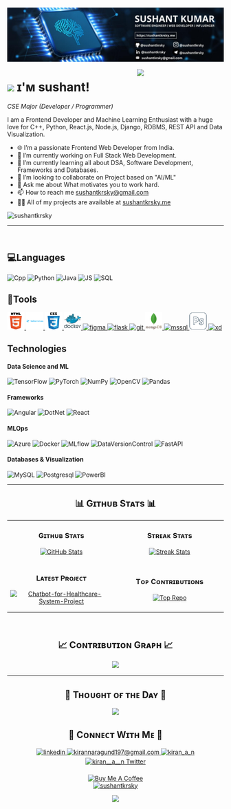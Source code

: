 <!--Banner-->
![sushantkrsky Banner Image](./banner.jpg)

<!--Night Owl image-->
<div>
  <img align="right" width="40%" src="https://owlbertsio-resized.s3.amazonaws.com/Popper.psd.full.png">
</div>

<!--Header Name-->
# <img src="https://emojis.slackmojis.com/emojis/images/1531849430/4246/blob-sunglasses.gif?1531849430" width="30"/> ɪ'ᴍ sushant! 
*CSE Major (Developer / Programmer)*
<br />


<!--Start Intro-->               
<p align="left">I am a Frontend Developer and Machine Learning Enthusiast with a huge love for C++, Python, React.js, Node.js, Django, RDBMS, REST API and Data Visualization. </p>


- 🌐 I’m a passionate Frontend Web Developer from India.
- 🔭 I’m currently working on Full Stack Web Development.
- 🌱 I’m currently learning all about DSA, Software Development, Frameworks and Databases.
- 👯 I’m looking to collaborate on Project based on "AI/ML"
- 💬 Ask me about What motivates you to work hard.
- 📫 How to reach me sushantkrsky@gmail.com
- 👨‍💻 All of my projects are available at [sushantkrsky.me](sushantkrsky.me)


<!--Profile Count Badge-->
<p align="left">
<img src="https://komarev.com/ghpvc/?username=sushantkrsky&label=Profile%20views&color=0e75b6&style=for-the-badge&logo=star" alt="sushantkrsky" style="padding-right:20px;" />
</p>

---
<br />



## 💻Languages
<p>
    </a>

  <a target="_blank">
        <img alt="Cpp" src="https://img.shields.io/badge/C++-%2312100E.svg?&logo=cplusplus&style=for-the-badge&logoColor=00599C"/>
    </a>

  <a target="_blank">
        <img alt="Python" src="https://img.shields.io/badge/Python-%2312100E.svg?logo=python&style=for-the-badge&logoColor=blue"/>
    </a>
  <a target="_blank">
        <img alt="Java" src="https://img.shields.io/badge/Java-%2312100E.svg?logo=java&logoColor=blue&style=for-the-badge"/>
    </a>  
  <a target="_blank">
        <img alt="JS" src="https://img.shields.io/badge/Javascript-%2312100E.svg?logo=javascript&style=for-the-badge&logoColor=yellow"/>
    </a>
 
  <a target="_blank">
        <img alt="SQL" src="https://img.shields.io/badge/SQL-%2312100E.svg?style=for-the-badge&logo=mysql&logoColor=white"/>
    </a>
    
</p>

## 🤖Tools

<p align="left"> 
 <a href="https://www.w3.org/html/" target="_blank" rel="noreferrer"> <img src="https://raw.githubusercontent.com/devicons/devicon/master/icons/html5/html5-original-wordmark.svg" alt="html5" width="40" height="40"/> </a> <a href="https://tailwindcss.com/" target="_blank" rel="noreferrer"> <img src="https://raw.githubusercontent.com/devicons/devicon/master/icons/tailwindcss/tailwindcss-plain-wordmark.svg" alt="tailwindcss" width="40" height="40"/> </a> <a href="https://www.w3schools.com/css/" target="_blank" rel="noreferrer"> <img src="https://raw.githubusercontent.com/devicons/devicon/master/icons/css3/css3-original-wordmark.svg" alt="css3" width="40" height="40"/> </a> <a href="https://www.docker.com/" target="_blank" rel="noreferrer"> <img src="https://raw.githubusercontent.com/devicons/devicon/master/icons/docker/docker-original-wordmark.svg" alt="docker" width="40" height="40"/> </a> <a href="https://www.figma.com/" target="_blank" rel="noreferrer"> <img src="https://www.vectorlogo.zone/logos/figma/figma-icon.svg" alt="figma" width="40" height="40"/> </a> <a href="https://flask.palletsprojects.com/" target="_blank" rel="noreferrer"> <img src="https://www.vectorlogo.zone/logos/pocoo_flask/pocoo_flask-icon.svg" alt="flask" width="40" height="40"/> </a> <a href="https://git-scm.com/" target="_blank" rel="noreferrer"> <img src="https://www.vectorlogo.zone/logos/git-scm/git-scm-icon.svg" alt="git" width="40" height="40"/> </a> <a href="https://www.mongodb.com/" target="_blank" rel="noreferrer"> <img src="https://raw.githubusercontent.com/devicons/devicon/master/icons/mongodb/mongodb-original-wordmark.svg" alt="mongodb" width="40" height="40"/> </a> <a href="https://www.microsoft.com/en-us/sql-server" target="_blank" rel="noreferrer"> <img src="https://www.svgrepo.com/show/303229/microsoft-sql-server-logo.svg" alt="mssql" width="40" height="40"/> </a>  <a href="https://www.photoshop.com/en" target="_blank" rel="noreferrer"> <img src="https://raw.githubusercontent.com/devicons/devicon/master/icons/photoshop/photoshop-line.svg" alt="photoshop" width="40" height="40"/> </a> <a href="https://www.adobe.com/products/xd.html" target="_blank" rel="noreferrer"> <img src="https://cdn.worldvectorlogo.com/logos/adobe-xd.svg" alt="xd" width="40" height="40"/> </a> </p>


## Technologies

#### Data Science and ML

![TensorFlow](https://img.shields.io/badge/-TensorFlow-%2312100E.svg?&logo=TensorFlow&style=for-the-badge)
![PyTorch](https://img.shields.io/badge/-PyTorch-%2312100E.svg?&logo=PyTorch&style=for-the-badge)
![NumPy](https://img.shields.io/badge/NumPy-%2312100E.svg?style=for-the-badge&logo=NumPy&logoColor=0c6678)
![OpenCV](https://img.shields.io/badge/OpenCV-%2312100E.svg?style=for-the-badge&logo=OpenCV&logoColor=5c7ce8)
![Pandas](https://img.shields.io/badge/Pandas-%2312100E.svg?style=for-the-badge&logo=pandas&logoColor=white)

#### Frameworks

![Angular](https://img.shields.io/badge/-Angular-%2312100E.svg?&logo=Angular&style=for-the-badge&logoColor=E23237)
![DotNet](https://img.shields.io/badge/.NET_Framework-%2312100E.svg?style=for-the-badge&logo=Dotnet&logoColor=512BD4)
![React](https://img.shields.io/badge/React-%2312100E.svg?&logo=react&style=for-the-badge&logoColor=00599C)

#### MLOps

![Azure](https://img.shields.io/badge/Azure-%2312100E?style=for-the-badge&logo=azuredevops&logoColor=0078D7)
![Docker](https://img.shields.io/badge/-Docker-%2312100E.svg?&logo=Docker&style=for-the-badge)
![MLflow](https://img.shields.io/badge/MLflow-%2312100E?style=for-the-badge&logo=MLFlow)
![DataVersionControl](https://img.shields.io/badge/DVC-%2312100E?style=for-the-badge&logo=DVC&logoColor=13ADC7)
![FastAPI](https://img.shields.io/badge/FastAPI-%2312100E?style=for-the-badge&logo=FastAPI&logoColor=009688)

#### Databases & Visualization

![MySQL](https://img.shields.io/badge/MySQL-%2312100E?style=for-the-badge&logo=MySQL&logoColor=white)
![Postgresql](https://img.shields.io/badge/postgresql-%2312100E?style=for-the-badge&logo=postgresql)
![PowerBI](https://img.shields.io/badge/PowerBI-%2312100E?style=for-the-badge&logo=PowerBI)

---

<!--Github stats Table--> 
<h2 align="center">📊 Gɪᴛʜᴜʙ Sᴛᴀᴛs 📊</h2>

<table width="100%">
  <tr>
    <td width="50%">
      <h3 align="center"><strong>Gɪᴛʜᴜʙ Sᴛᴀᴛs</strong></h3>
      <p align="center">
        <a href="https://github.com/sushantkrsky">
          <img align="center" src="https://github-readme-stats.vercel.app/api?username=sushantkrsky&count_private=true&show_icons=true&theme=nightowl" alt="GitHub Stats" />
        </a>
      </p>
    </td>
    <td width="50%">
      <h3 align="center"><strong>Sᴛʀᴇᴀᴋ Sᴛᴀᴛs</strong></h3>
      <p align="center">
        <a href="https://github.com/sushantkrsky">
          <img align="center" src="https://streak-stats.demolab.com?user=sushantkrsky&theme=nightowl" alt="Streak Stats" />
        </a>
      </p>
    </td>
  </tr>
  <tr>
    <td width="50%">
      <h3 align="center"><strong>Lᴀᴛᴇsᴛ Pʀᴏᴊᴇᴄᴛ</strong></h3>
      <p align="center">
        <a href="https://github.com/sushantkrsky/Chatbot-for-Healthcare-System-Project">
          <img align="center" width="470" src="https://github-readme-stats.vercel.app/api/pin/?username=sushantkrsky&repo=Chatbot-for-Healthcare-System-Project&theme=nightowl&show_owner=true" alt="Chatbot-for-Healthcare-System-Project"/>
        </a>
      </p>
    </td>
    <td width="50%">
      <h3 align="center"><strong>Tᴏᴘ Cᴏɴᴛʀɪʙᴜᴛɪᴏɴs</strong></h3>
      <p align="center">
        <a href="https://github.com/sushantkrsky">
          <img align="center" src="https://github-contributor-stats.vercel.app/api?username=sushantkrsky&limit=3&theme=nightowl&show_owner=true&combine_all_yearly_contributions=true" alt="Top Repo" />
        </a>
      </p>
    </td>
  </tr>
</table>
<br />

<!--Contribution Graph-->
<h2 align="center">📈 Cᴏɴᴛʀɪʙᴜᴛɪᴏɴ Gʀᴀᴘʜ 📈</h2>
<div align="center">
    <img src="https://github-readme-activity-graph.vercel.app/graph?username=sushantkrsky&bg_color=011627&color=79d3c3&line=c792ea&point=ffeb95&area=true&hide_border=false" border-radius="15">
</div>

---

<!--Dynamic Quote card updated everyday at 12 PM--> 
<h2 align="center">🌟 Tʜᴏᴜɢʜᴛ ᴏғ ᴛʜᴇ Dᴀʏ 🌟</h2>

<!--STARTS_HERE_QUOTE_CARD-->
<p align="center">
    <img src="https://readme-daily-quotes.vercel.app/api?author=Vince%20Lombardi&quote=Winners%20never%20quit%20and%20quitters%20never%20win.&theme=dark&bg_color=011627&author_color=ffeb95">
</p>
<!--ENDS_HERE_QUOTE_CARD-->




<!--Contact Section--> 

<h2 align="center">🤝 Cᴏɴɴᴇᴄᴛ Wɪᴛʜ Mᴇ 🤝 </h2>
<div align="center">
 <a href="https://www.linkedin.com/in/sushantkrsky/" target="_blank">
<img src=https://img.shields.io/badge/linkedin-%231E77B5.svg?&style=for-the-badge&logo=linkedin&logoColor=white alt=linkedin style="margin-bottom: 5px;" />
</a>
  
<a href="mailto:sushantkrsky@gmail.com" target="_blank">
<img src="https://img.shields.io/badge/Gmail-D14836?style=for-the-badge&logo=gmail&logoColor=white" alt=kirannaragund197@gmail.com mail style="margin-bottom: 5px;" />
</a>

<a href="https://www.instagram.com/sushantkrsky" target="_blank">
<img src=https://img.shields.io/badge/Instagram-E4405F?style=for-the-badge&logo=instagram&logoColor=white alt=kiran_a_n Instagram style="margin-bottom: 5px;" />
</a>

<a href="https://twitter.com/sushantkrsky" target="_blank">
<img src="https://img.shields.io/badge/Twitter-1DA1F2?style=for-the-badge&logo=twitter&logoColor=white" alt="kiran__a__n Twitter" style="margin-bottom: 5px;" />
</a>
</div>
<br/>

<!--Buy me a coffee-->
<div align="center">
<a href="https://www.buymeacoffee.com/sushantkrsky" target="_blank"><img src="https://cdn.buymeacoffee.com/buttons/v2/default-yellow.png" alt="Buy Me A Coffee" style="height: 40px !important;width: 200px !important;" ></a>
</div>

<div align="center">
<a href="https://ko-fi.com/sushantkrsky" target="_blank"> <img src="https://cdn.ko-fi.com/cdn/kofi3.png" alt="sushantkrsky" style="height: 35px !important; width: 200px !important;" ></a>
</div>


<!--Footer--> 
<p align="center">
  <img src="https://capsule-render.vercel.app/api?type=waving&color=gradient&height=65&section=footer"/>
</p>

